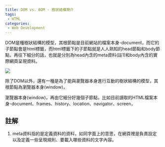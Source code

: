 ```yaml
---
title: DOM vs. BOM - 樹狀結構簡介
tags:
 - HTML
categories:
 - Web Development
---
```


DOM是種樹狀結構的模型，其根節點是目前網站的檔案本身-document，而它的子節點會是html標籤，而html標籤下的子節點就是人人熟知的head節點和body節點，再往下細分的話，也就是分別為head內含的meta資料(註1)和body內含的實際網頁呈現資料。

![](https://res.cloudinary.com/dqfxgtyoi/image/upload/v1630065451/blog/dom/domHierarchy_tpuaxj.png)


除了DOM以外，還有一種是為了能與瀏覽器本身進行互動的樹狀結構的模型，其根節點為瀏覽器本身(window)，

瀏覽器本身(window)，再由它細分好幾個子節點，比如目前讀取的HTML檔案本身-document、frames、history、location、navigator、screen，





## 註解
1. meta資料指的是定義資料的資料，如同字面上的意思，在網頁裡是負責設定以及定義一些呈現規則、要載入哪些資料的文字內容。
